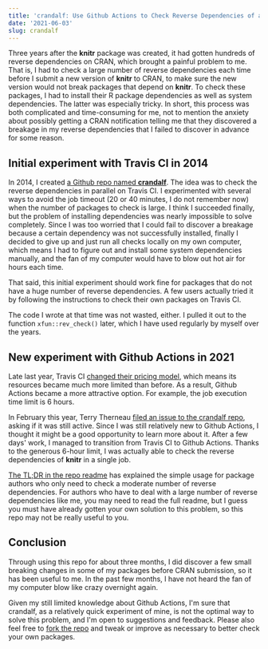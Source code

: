 ```yaml
---
title: 'crandalf: Use Github Actions to Check Reverse Dependencies of an R Package'
date: '2021-06-03'
slug: crandalf
---
```


Three years after the **knitr** package was created, it had gotten hundreds of
reverse dependencies on CRAN, which brought a painful problem to me. That is, I
had to check a large number of reverse dependencies each time before I submit a
new version of **knitr** to CRAN, to make sure the new version would not break
packages that depend on **knitr**. To check these packages, I had to install
their R package dependencies as well as system dependencies. The latter was
especially tricky. In short, this process was both complicated and
time-consuming for me, not to mention the anxiety about possibly getting a CRAN
notification telling me that they discovered a breakage in my reverse
dependencies that I failed to discover in advance for some reason.

## Initial experiment with Travis CI in 2014

In 2014, I created [a Github repo named
**crandalf**](https://github.com/yihui/crandalf). The idea was to check the
reverse dependencies in parallel on Travis CI. I experimented with several ways
to avoid the job timeout (20 or 40 minutes, I do not remember now) when the
number of packages to check is large. I think I succeeded finally, but the
problem of installing dependencies was nearly impossible to solve completely.
Since I was too worried that I could fail to discover a breakage because a
certain dependency was not successfully installed, finally I decided to give up
and just run all checks locally on my own computer, which means I had to figure
out and install some system dependencies manually, and the fan of my computer
would have to blow out hot air for hours each time.

That said, this initial experiment should work fine for packages that do not
have a huge number of reverse dependencies. A few users actually tried it by
following the instructions to check their own packages on Travis CI.

The code I wrote at that time was not wasted, either. I pulled it out to the
function `xfun::rev_check()` later, which I have used regularly by myself over
the years.

## New experiment with Github Actions in 2021

Late last year, Travis CI [changed their pricing
model](https://blog.travis-ci.com/2020-11-02-travis-ci-new-billing), which means
its resources became much more limited than before. As a result, Github Actions
became a more attractive option. For example, the job execution time limit is 6
hours.

In February this year, Terry Therneau [filed an issue to the crandalf
repo](https://github.com/yihui/crandalf/issues/7), asking if it was still
active. Since I was still relatively new to Github Actions, I thought it might
be a good opportunity to learn more about it. After a few days' work, I managed
to transition from Travis CI to Github Actions. Thanks to the generous 6-hour
limit, I was actually able to check the reverse dependencies of **knitr** in a
single job.

[The TL;DR in the repo readme](https://github.com/yihui/crandalf) has explained
the simple usage for package authors who only need to check a moderate number of
reverse dependencies. For authors who have to deal with a large number of
reverse dependencies like me, you may need to read the full readme, but I guess
you must have already gotten your own solution to this problem, so this repo may
not be really useful to you.

## Conclusion

Through using this repo for about three months, I did discover a few small
breaking changes in some of my packages before CRAN submission, so it has been
useful to me. In the past few months, I have not heard the fan of my computer
blow like crazy overnight again.

Given my still limited knowledge about Github Actions, I'm sure that crandalf,
as a relatively quick experiment of mine, is not the optimal way to solve this
problem, and I'm open to suggestions and feedback. Please also feel free to
[fork the repo](https://github.com/yihui/crandalf) and tweak or improve as
necessary to better check your own packages.
